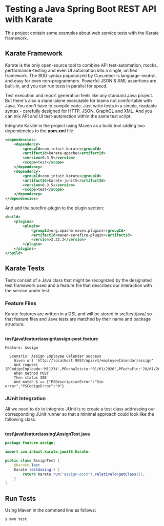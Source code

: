 # Testing a Java Spring Boot REST API with Karate
This project contain some examples about web service tests with the Karate framework.

## Karate Framework
Karate is the only open-source tool to combine API test-automation, mocks, performance-testing and even UI automation into a single, unified framework. The BDD syntax popularized by Cucumber is language-neutral, and easy for even non-programmers. Powerful JSON & XML assertions are built-in, and you can run tests in parallel for speed.

Test execution and report generation feels like any standard Java project. But there's also a stand-alone executable for teams not comfortable with Java. You don't have to compile code. Just write tests in a simple, readable syntax - carefully designed for HTTP, JSON, GraphQL and XML. And you can mix API and UI test-automation within the same test script.

Integrate Karate in the project using Maven as a build tool adding two dependencies to the <b>pom.xml</b> file
```xml
<dependencies>
    <dependency>
        <groupId>com.intuit.karate</groupId>
        <artifactId>karate-apache</artifactId>
        <version>0.9.5</version>
        <scope>test</scope>
    </dependency>
    <dependency>
        <groupId>com.intuit.karate</groupId>
        <artifactId>karate-junit5</artifactId>
        <version>0.9.5</version>
        <scope>test</scope>
    </dependency>
</dependencies>
```

And add the surefire-plugin to the plugin section:
```xml
<build>
    <plugins>
        <plugin>
            <groupId>org.apache.maven.plugins</groupId>
            <artifactId>maven-surefire-plugin</artifactId>
            <version>2.22.2</version>
        </plugin>
    </plugins>
</build>
```
## Karate Tests
Tests consist of a Java class that might be recognized by the designated test framework used and a feature file that describes our interaction with the service under test.

### Feature Files
Karate features are written in a DSL and will be stored in src/test/java/ so that feature files and Java tests are matched by their name and package structure.

</br>
<b>test\java\feature\assign\assign-post.feature</b>

``` Gherkin
Feature: Assign

  Scenario: Assign Employee Calendar success
    Given url 'http://localhost:9057/api/v1/employeeCalendar/assign'
    And request {PCodigoEmpleado:'M11234',PFechaInicio:'01/01/2020',PFechaFin:'28/01/2020',PCalendario1:'1',PCalendario2:'2',PCalendario3:'3',PSecuencia:1}
    When method POST
    Then status 200
    And match $ == {"PSDescripcionError":"Sin error","PSCodigoError":"0"}
```

### JUnit Integration
All we need to do to integrate JUnit is to create a test class addressing our corresponding JUnit runner so that a minimal approach could look like the following class.

</br>
<b>test\java\feature\assing\AssignTest.java</b>

```java 
package feature.assign;

import com.intuit.karate.junit5.Karate;

public class AssignTest {
	@Karate.Test
	Karate testAssing() {
		return Karate.run("assign-post").relativeTo(getClass());
	}
}
```

## Run Tests
Using Maven in the command line as follows:

```cmd
$ mvn test 
```